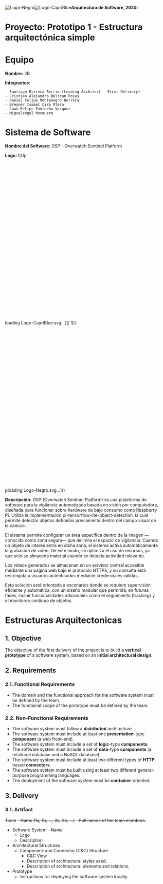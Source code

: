 ![Logo-Negro](https://github.com/user-attachments/assets/15d47f7f-5c8b-4d3c-a099-b0d9b5a0bc1f)![Logo-CapriBlue](https://github.com/user-attachments/assets/2dc65da4-7af5-4f88-8732-e580316bf70f)**Arquitectura de Software, 2025i**<br>


# Proyecto: Prototipo 1 - Estructura arquitectónica simple

# Equipo
**Nombre:** 2B

**Integrantes:** 

    - Santiago Barrera Berrio (Leading Architect - First Delivery)
    - Cristian Alejandro Beltran Rojas
    - Daniel Felipe Montenegro Herrera
    - Breyner Ismael Ciro Otero
    - Juan Felipe Fontecha Vasquez
    - Miguelangel Mosquera

# Sistema de Software

**Nombre del Software:** OSP - Overwatch Sentinel Platform

**Logo:** 
![Up<?xml version="1.0" standalone="no"?>
<!DOCTYPE svg PUBLIC "-//W3C//DTD SVG 20010904//EN"
 "http://www.w3.org/TR/2001/REC-SVG-20010904/DTD/svg10.dtd">
<svg version="1.0" xmlns="http://www.w3.org/2000/svg"
 width="1024.000000pt" height="1024.000000pt" viewBox="0 0 1024.000000 1024.000000"
 preserveAspectRatio="xMidYMid meet">

<g transform="translate(0.000000,1024.000000) scale(0.100000,-0.100000)"
fill="#00BFFF" stroke="none">
<path d="M2155 7513 c-77 -7 -255 -44 -332 -69 -43 -14 -136 -54 -208 -89
-753 -372 -1061 -1275 -699 -2053 209 -449 628 -769 1124 -859 127 -23 391
-23 515 0 189 34 348 91 501 179 675 386 959 1201 673 1933 -121 310 -386 610
-685 775 -254 141 -590 210 -889 183z m430 -198 c175 -39 359 -118 503 -217
108 -74 265 -235 341 -347 79 -120 111 -182 155 -309 174 -501 61 -1044 -297
-1418 -121 -127 -236 -213 -382 -284 -435 -214 -953 -182 -1352 83 -261 174
-443 413 -543 716 -55 167 -74 301 -67 486 13 353 135 644 374 896 200 210
470 357 733 399 41 6 82 13 90 15 41 10 381 -5 445 -20z"/>
<path d="M2030 6939 c-308 -37 -540 -107 -635 -190 -69 -61 -69 -64 -75 -366
l-5 -272 30 28 c106 101 334 196 582 243 98 18 154 22 328 22 121 0 248 -5
300 -13 305 -44 592 -143 689 -237 l36 -35 0 262 c0 294 -1 301 -73 365 -81
74 -247 132 -497 175 -99 17 -176 22 -365 24 -132 2 -274 -1 -315 -6z"/>
<path d="M2080 6319 c-275 -31 -578 -142 -696 -254 -48 -45 -54 -55 -54 -92 0
-49 33 -94 90 -123 l37 -19 22 30 c12 16 25 29 29 29 4 0 7 -98 7 -218 l1
-217 32 -94 c75 -216 208 -364 413 -460 120 -57 201 -74 339 -74 138 -1 217
17 345 78 210 99 348 256 417 475 21 69 23 92 23 292 0 120 1 218 3 218 1 0
15 -13 30 -30 l27 -30 40 23 c46 26 85 79 85 116 0 135 -372 309 -752 350
-111 13 -328 12 -438 0z m373 -270 c34 -11 87 -36 118 -55 75 -45 181 -159
220 -237 54 -106 59 -154 10 -81 -32 46 -152 157 -216 200 -116 77 -259 110
-374 85 -125 -27 -280 -131 -389 -262 -32 -37 -58 -66 -60 -65 -6 7 60 150 89
193 72 105 179 183 309 224 80 26 213 25 293 -2z m-36 -285 c65 -31 106 -79
128 -150 19 -61 15 -101 -17 -177 -37 -86 -116 -137 -214 -137 -85 0 -133 18
-185 70 -124 124 -94 317 61 396 78 39 141 39 227 -2z"/>
<path d="M2230 5633 c-59 -53 -48 -153 20 -188 37 -19 64 -19 106 1 108 51 69
214 -51 214 -35 0 -52 -6 -75 -27z"/>
<path d="M7065 7089 c-299 -39 -486 -199 -532 -452 -35 -195 20 -376 149 -492
82 -74 172 -109 507 -199 221 -60 300 -108 331 -201 28 -84 -12 -197 -86 -247
-109 -73 -309 -76 -435 -7 -49 27 -103 99 -119 160 l-11 39 -196 0 -196 0 7
-55 c27 -235 210 -428 471 -496 124 -32 322 -37 450 -10 259 53 433 204 486
421 21 87 16 252 -10 330 -71 207 -195 291 -600 405 -129 36 -248 73 -265 82
-91 46 -128 127 -105 233 15 71 75 132 151 155 60 18 198 21 255 6 82 -23 140
-79 164 -158 l12 -43 184 0 183 0 0 33 c0 93 -68 235 -155 322 -73 73 -195
137 -305 159 -100 20 -248 27 -335 15z"/>
<path d="M5249 7080 c-226 -26 -409 -117 -565 -283 -191 -203 -283 -454 -271
-737 23 -535 404 -924 927 -947 407 -18 746 176 916 522 71 147 96 245 101
415 6 172 -5 258 -51 393 -45 130 -113 241 -215 349 -137 145 -288 230 -474
269 -110 22 -267 30 -368 19z m290 -365 c99 -24 192 -78 263 -154 120 -127
172 -267 172 -466 0 -200 -52 -339 -173 -468 -77 -81 -159 -130 -266 -157
-307 -78 -608 94 -707 404 -13 41 -21 103 -25 186 -5 107 -2 138 16 209 40
159 115 277 229 359 98 70 201 102 327 102 55 0 129 -7 164 -15z"/>
<path d="M8120 6106 l0 -956 190 0 190 0 0 325 0 325 148 0 c180 0 357 14 437
35 220 56 391 232 436 450 18 88 16 267 -4 342 -54 204 -203 347 -427 409 -57
16 -120 18 -517 22 l-453 3 0 -955z m892 577 c25 -11 65 -40 87 -63 103 -107
89 -308 -27 -397 -69 -53 -122 -63 -359 -70 l-213 -6 0 282 0 282 233 -3 c213
-3 236 -5 279 -25z"/>
<path d="M4488 4659 c-111 -17 -188 -115 -188 -236 0 -86 15 -134 59 -184 44
-53 101 -78 170 -79 121 0 206 59 237 166 58 200 -80 365 -278 333z m130 -96
c43 -32 62 -66 69 -120 15 -134 -52 -213 -172 -204 -78 7 -127 74 -126 172 0
87 34 145 101 172 27 11 102 0 128 -20z"/>
<path d="M8210 4659 c-152 -30 -231 -219 -156 -374 43 -86 109 -125 213 -125
87 0 163 43 200 114 17 32 10 43 -32 51 -26 5 -32 2 -47 -24 -47 -85 -196 -85
-248 1 -25 41 -34 116 -20 166 22 84 95 133 176 118 36 -7 95 -55 105 -85 4
-11 11 -12 42 -2 42 14 45 23 17 68 -25 41 -83 79 -140 92 -51 12 -49 12 -110
0z"/>
<path d="M4851 4652 c2 -5 44 -118 94 -251 l89 -241 41 0 40 0 91 248 91 247
-40 3 c-22 2 -43 -2 -47 -8 -4 -6 -35 -92 -70 -192 -35 -100 -65 -177 -67
-172 -2 5 -32 90 -67 189 l-64 180 -47 3 c-26 2 -46 -1 -44 -6z"/>
<path d="M5410 4410 l0 -250 155 0 155 0 0 40 0 40 -110 0 -110 0 0 70 0 70
100 0 100 0 0 35 0 35 -100 0 -100 0 0 65 0 65 105 0 105 0 0 40 0 40 -150 0
-150 0 0 -250z"/>
<path d="M5880 4410 l0 -251 43 3 42 3 0 93 0 92 36 0 c34 0 37 -3 90 -95 l54
-95 48 0 c26 0 47 3 47 8 0 4 -27 49 -59 101 l-58 95 31 15 c72 37 98 135 54
201 -46 67 -66 75 -204 79 l-124 3 0 -252z m235 145 c30 -30 32 -64 4 -99 -18
-23 -27 -26 -87 -26 l-67 0 0 75 0 75 63 0 c53 0 67 -4 87 -25z"/>
<path d="M6346 4628 c3 -18 32 -130 64 -248 l57 -215 43 0 43 0 58 175 c32 96
60 168 63 160 8 -19 106 -333 106 -337 0 -2 20 -3 44 -3 l43 0 51 178 c28 97
60 210 71 250 l20 72 -42 0 -43 0 -49 -185 c-27 -102 -52 -179 -55 -173 -4 7
-31 91 -60 186 l-54 172 -36 0 -35 0 -54 -173 c-30 -94 -57 -175 -60 -179 -4
-4 -27 73 -51 172 l-44 180 -44 0 -44 0 8 -32z"/>
<path d="M7146 4422 c-49 -130 -92 -243 -94 -249 -3 -9 9 -13 41 -13 l45 0 22
60 22 60 103 0 103 0 22 -60 22 -60 44 0 c24 0 44 3 44 7 0 4 -42 117 -92 250
l-93 243 -50 0 -50 0 -89 -238z m189 1 l24 -63 -74 0 -74 0 26 68 c14 37 30
80 36 97 l11 30 14 -34 c7 -19 24 -63 37 -98z"/>
<path d="M7560 4620 l0 -40 73 0 72 0 0 -207 0 -208 43 -3 42 -3 0 210 0 211
75 0 75 0 0 40 0 40 -190 0 -190 0 0 -40z"/>
<path d="M8630 4410 l0 -250 45 0 45 0 0 110 0 111 108 -3 107 -3 1 -105 2
-105 41 -3 41 -3 0 250 0 251 -42 0 -43 0 3 -100 3 -100 -110 0 -111 0 0 100
0 100 -45 0 -45 0 0 -250z"/>
<path d="M1297 3896 c-46 -17 -64 -32 -83 -67 -20 -39 -18 -88 6 -126 21 -35
48 -51 127 -77 71 -23 103 -50 103 -86 0 -83 -153 -75 -181 9 -5 13 -79 -5
-79 -18 0 -23 51 -79 90 -98 55 -28 120 -29 177 -4 71 33 100 107 68 174 -20
44 -44 60 -126 87 -92 31 -109 44 -109 84 0 42 18 57 70 58 42 0 75 -19 85
-52 5 -15 11 -16 45 -6 22 5 40 13 40 17 0 17 -48 75 -76 91 -43 25 -111 31
-157 14z"/>
<path d="M7538 3896 c-101 -27 -168 -118 -168 -229 0 -80 16 -129 59 -178 88
-103 247 -108 341 -10 52 53 70 102 70 187 0 113 -61 199 -162 229 -61 18 -77
18 -140 1z m148 -85 c42 -26 67 -83 68 -156 2 -106 -55 -170 -150 -169 -94 0
-148 62 -148 169 0 112 55 175 154 175 26 0 58 -8 76 -19z"/>
<path d="M1680 3655 l0 -246 151 3 152 3 1 38 1 37 -112 0 -113 0 0 65 0 65
100 0 100 0 0 40 0 40 -100 0 -100 0 0 60 0 59 107 3 107 3 4 38 3 37 -150 0
-151 0 0 -245z"/>
<path d="M2130 3654 l0 -245 43 3 42 3 0 168 c0 92 1 167 1 167 1 0 54 -76
118 -170 l117 -170 40 0 39 0 0 245 0 245 -40 0 -40 0 -2 -171 -3 -172 -115
171 -115 171 -42 1 -43 0 0 -246z"/>
<path d="M2652 3863 l3 -38 70 -5 70 -5 0 -200 0 -200 43 -3 42 -3 0 205 0
206 70 0 70 0 0 40 0 40 -186 0 -185 0 3 -37z"/>
<path d="M3160 3654 l0 -245 40 3 41 3 2 243 2 242 -42 0 -43 0 0 -246z"/>
<path d="M3410 3655 l0 -245 40 0 40 0 2 169 3 170 115 -169 c114 -169 115
-170 153 -170 l37 0 0 245 0 245 -40 0 -41 0 3 -170 c2 -94 1 -170 -2 -170 -3
1 -56 77 -118 170 l-113 170 -40 0 -39 0 0 -245z"/>
<path d="M3972 3658 l3 -243 153 -3 152 -3 0 41 0 40 -110 0 -110 0 0 65 0 65
100 0 100 0 0 40 0 40 -100 0 -100 0 0 60 0 60 105 0 105 0 0 40 0 40 -150 0
-150 0 2 -242z"/>
<path d="M4430 3655 l0 -245 150 0 150 0 0 40 0 40 -110 0 -110 0 0 205 0 205
-40 0 -40 0 0 -245z"/>
<path d="M5090 3655 l0 -245 45 0 45 0 0 90 0 90 71 0 c87 0 136 24 169 82 17
31 21 50 17 85 -6 57 -31 92 -87 121 -38 19 -60 22 -152 22 l-108 0 0 -245z
m242 145 c26 -32 23 -86 -7 -115 -20 -21 -34 -25 -85 -25 l-60 0 0 86 0 87 67
-6 c53 -4 71 -10 85 -27z"/>
<path d="M5570 3655 l0 -245 150 0 150 0 0 40 0 40 -105 0 -105 0 0 205 0 205
-45 0 -45 0 0 -245z"/>
<path d="M6132 3848 c-11 -29 -52 -138 -91 -242 -39 -104 -71 -191 -71 -193 0
-2 19 -3 42 -1 41 3 43 4 63 58 l21 55 104 0 103 0 20 -57 19 -58 45 0 c39 0
44 2 38 18 -4 9 -46 119 -94 244 l-86 228 -47 0 -47 0 -19 -52z m107 -151 c18
-49 31 -90 28 -93 -2 -3 -36 -4 -74 -2 l-70 3 35 98 c19 54 38 94 42 90 4 -4
21 -48 39 -96z"/>
<path d="M6460 3860 l0 -40 70 0 70 0 0 -205 0 -205 40 0 40 0 0 205 0 205 75
0 75 0 0 40 0 40 -185 0 -185 0 0 -40z"/>
<path d="M6950 3655 l0 -245 45 0 45 0 0 105 0 105 95 0 95 0 0 35 0 35 -95 0
-95 0 0 65 0 65 105 0 105 0 0 40 0 40 -150 0 -150 0 0 -245z"/>
<path d="M7990 3655 l0 -245 40 0 40 0 0 95 0 95 38 0 c36 0 38 -2 90 -95 l53
-95 45 0 c24 0 44 2 44 4 0 5 -49 92 -91 162 l-19 32 33 20 c63 37 86 135 47
200 -33 53 -86 72 -212 72 l-108 0 0 -245z m224 154 c20 -15 26 -29 26 -57 0
-62 -28 -82 -114 -82 l-56 0 0 73 c0 41 3 77 7 80 3 4 30 7 58 7 38 0 60 -6
79 -21z"/>
<path d="M8480 3655 l0 -245 40 0 40 0 2 176 3 177 71 -169 71 -169 34 0 34 0
70 173 70 174 3 -181 2 -181 40 0 40 0 0 245 0 245 -54 0 -54 0 -52 -127 c-29
-71 -62 -152 -74 -181 l-22 -52 -78 180 -78 180 -54 0 -54 0 0 -245z"/>
</g>
</svg>
loading Logo-CapriBlue.svg…]()
![U<?xml version="1.0" standalone="no"?>
<!DOCTYPE svg PUBLIC "-//W3C//DTD SVG 20010904//EN"
 "http://www.w3.org/TR/2001/REC-SVG-20010904/DTD/svg10.dtd">
<svg version="1.0" xmlns="http://www.w3.org/2000/svg"
 width="1024.000000pt" height="1024.000000pt" viewBox="0 0 1024.000000 1024.000000"
 preserveAspectRatio="xMidYMid meet">

<g transform="translate(0.000000,1024.000000) scale(0.100000,-0.100000)"
fill="#000000" stroke="none">
<path d="M2155 7513 c-77 -7 -255 -44 -332 -69 -43 -14 -136 -54 -208 -89
-753 -372 -1061 -1275 -699 -2053 209 -449 628 -769 1124 -859 127 -23 391
-23 515 0 189 34 348 91 501 179 675 386 959 1201 673 1933 -121 310 -386 610
-685 775 -254 141 -590 210 -889 183z m430 -198 c175 -39 359 -118 503 -217
108 -74 265 -235 341 -347 79 -120 111 -182 155 -309 174 -501 61 -1044 -297
-1418 -121 -127 -236 -213 -382 -284 -435 -214 -953 -182 -1352 83 -261 174
-443 413 -543 716 -55 167 -74 301 -67 486 13 353 135 644 374 896 200 210
470 357 733 399 41 6 82 13 90 15 41 10 381 -5 445 -20z"/>
<path d="M2030 6939 c-308 -37 -540 -107 -635 -190 -69 -61 -69 -64 -75 -366
l-5 -272 30 28 c106 101 334 196 582 243 98 18 154 22 328 22 121 0 248 -5
300 -13 305 -44 592 -143 689 -237 l36 -35 0 262 c0 294 -1 301 -73 365 -81
74 -247 132 -497 175 -99 17 -176 22 -365 24 -132 2 -274 -1 -315 -6z"/>
<path d="M2080 6319 c-275 -31 -578 -142 -696 -254 -48 -45 -54 -55 -54 -92 0
-49 33 -94 90 -123 l37 -19 22 30 c12 16 25 29 29 29 4 0 7 -98 7 -218 l1
-217 32 -94 c75 -216 208 -364 413 -460 120 -57 201 -74 339 -74 138 -1 217
17 345 78 210 99 348 256 417 475 21 69 23 92 23 292 0 120 1 218 3 218 1 0
15 -13 30 -30 l27 -30 40 23 c46 26 85 79 85 116 0 135 -372 309 -752 350
-111 13 -328 12 -438 0z m373 -270 c34 -11 87 -36 118 -55 75 -45 181 -159
220 -237 54 -106 59 -154 10 -81 -32 46 -152 157 -216 200 -116 77 -259 110
-374 85 -125 -27 -280 -131 -389 -262 -32 -37 -58 -66 -60 -65 -6 7 60 150 89
193 72 105 179 183 309 224 80 26 213 25 293 -2z m-36 -285 c65 -31 106 -79
128 -150 19 -61 15 -101 -17 -177 -37 -86 -116 -137 -214 -137 -85 0 -133 18
-185 70 -124 124 -94 317 61 396 78 39 141 39 227 -2z"/>
<path d="M2230 5633 c-59 -53 -48 -153 20 -188 37 -19 64 -19 106 1 108 51 69
214 -51 214 -35 0 -52 -6 -75 -27z"/>
<path d="M7065 7089 c-299 -39 -486 -199 -532 -452 -35 -195 20 -376 149 -492
82 -74 172 -109 507 -199 221 -60 300 -108 331 -201 28 -84 -12 -197 -86 -247
-109 -73 -309 -76 -435 -7 -49 27 -103 99 -119 160 l-11 39 -196 0 -196 0 7
-55 c27 -235 210 -428 471 -496 124 -32 322 -37 450 -10 259 53 433 204 486
421 21 87 16 252 -10 330 -71 207 -195 291 -600 405 -129 36 -248 73 -265 82
-91 46 -128 127 -105 233 15 71 75 132 151 155 60 18 198 21 255 6 82 -23 140
-79 164 -158 l12 -43 184 0 183 0 0 33 c0 93 -68 235 -155 322 -73 73 -195
137 -305 159 -100 20 -248 27 -335 15z"/>
<path d="M5249 7080 c-226 -26 -409 -117 -565 -283 -191 -203 -283 -454 -271
-737 23 -535 404 -924 927 -947 407 -18 746 176 916 522 71 147 96 245 101
415 6 172 -5 258 -51 393 -45 130 -113 241 -215 349 -137 145 -288 230 -474
269 -110 22 -267 30 -368 19z m290 -365 c99 -24 192 -78 263 -154 120 -127
172 -267 172 -466 0 -200 -52 -339 -173 -468 -77 -81 -159 -130 -266 -157
-307 -78 -608 94 -707 404 -13 41 -21 103 -25 186 -5 107 -2 138 16 209 40
159 115 277 229 359 98 70 201 102 327 102 55 0 129 -7 164 -15z"/>
<path d="M8120 6106 l0 -956 190 0 190 0 0 325 0 325 148 0 c180 0 357 14 437
35 220 56 391 232 436 450 18 88 16 267 -4 342 -54 204 -203 347 -427 409 -57
16 -120 18 -517 22 l-453 3 0 -955z m892 577 c25 -11 65 -40 87 -63 103 -107
89 -308 -27 -397 -69 -53 -122 -63 -359 -70 l-213 -6 0 282 0 282 233 -3 c213
-3 236 -5 279 -25z"/>
<path d="M4488 4659 c-111 -17 -188 -115 -188 -236 0 -86 15 -134 59 -184 44
-53 101 -78 170 -79 121 0 206 59 237 166 58 200 -80 365 -278 333z m130 -96
c43 -32 62 -66 69 -120 15 -134 -52 -213 -172 -204 -78 7 -127 74 -126 172 0
87 34 145 101 172 27 11 102 0 128 -20z"/>
<path d="M8210 4659 c-152 -30 -231 -219 -156 -374 43 -86 109 -125 213 -125
87 0 163 43 200 114 17 32 10 43 -32 51 -26 5 -32 2 -47 -24 -47 -85 -196 -85
-248 1 -25 41 -34 116 -20 166 22 84 95 133 176 118 36 -7 95 -55 105 -85 4
-11 11 -12 42 -2 42 14 45 23 17 68 -25 41 -83 79 -140 92 -51 12 -49 12 -110
0z"/>
<path d="M4851 4652 c2 -5 44 -118 94 -251 l89 -241 41 0 40 0 91 248 91 247
-40 3 c-22 2 -43 -2 -47 -8 -4 -6 -35 -92 -70 -192 -35 -100 -65 -177 -67
-172 -2 5 -32 90 -67 189 l-64 180 -47 3 c-26 2 -46 -1 -44 -6z"/>
<path d="M5410 4410 l0 -250 155 0 155 0 0 40 0 40 -110 0 -110 0 0 70 0 70
100 0 100 0 0 35 0 35 -100 0 -100 0 0 65 0 65 105 0 105 0 0 40 0 40 -150 0
-150 0 0 -250z"/>
<path d="M5880 4410 l0 -251 43 3 42 3 0 93 0 92 36 0 c34 0 37 -3 90 -95 l54
-95 48 0 c26 0 47 3 47 8 0 4 -27 49 -59 101 l-58 95 31 15 c72 37 98 135 54
201 -46 67 -66 75 -204 79 l-124 3 0 -252z m235 145 c30 -30 32 -64 4 -99 -18
-23 -27 -26 -87 -26 l-67 0 0 75 0 75 63 0 c53 0 67 -4 87 -25z"/>
<path d="M6346 4628 c3 -18 32 -130 64 -248 l57 -215 43 0 43 0 58 175 c32 96
60 168 63 160 8 -19 106 -333 106 -337 0 -2 20 -3 44 -3 l43 0 51 178 c28 97
60 210 71 250 l20 72 -42 0 -43 0 -49 -185 c-27 -102 -52 -179 -55 -173 -4 7
-31 91 -60 186 l-54 172 -36 0 -35 0 -54 -173 c-30 -94 -57 -175 -60 -179 -4
-4 -27 73 -51 172 l-44 180 -44 0 -44 0 8 -32z"/>
<path d="M7146 4422 c-49 -130 -92 -243 -94 -249 -3 -9 9 -13 41 -13 l45 0 22
60 22 60 103 0 103 0 22 -60 22 -60 44 0 c24 0 44 3 44 7 0 4 -42 117 -92 250
l-93 243 -50 0 -50 0 -89 -238z m189 1 l24 -63 -74 0 -74 0 26 68 c14 37 30
80 36 97 l11 30 14 -34 c7 -19 24 -63 37 -98z"/>
<path d="M7560 4620 l0 -40 73 0 72 0 0 -207 0 -208 43 -3 42 -3 0 210 0 211
75 0 75 0 0 40 0 40 -190 0 -190 0 0 -40z"/>
<path d="M8630 4410 l0 -250 45 0 45 0 0 110 0 111 108 -3 107 -3 1 -105 2
-105 41 -3 41 -3 0 250 0 251 -42 0 -43 0 3 -100 3 -100 -110 0 -111 0 0 100
0 100 -45 0 -45 0 0 -250z"/>
<path d="M1297 3896 c-46 -17 -64 -32 -83 -67 -20 -39 -18 -88 6 -126 21 -35
48 -51 127 -77 71 -23 103 -50 103 -86 0 -83 -153 -75 -181 9 -5 13 -79 -5
-79 -18 0 -23 51 -79 90 -98 55 -28 120 -29 177 -4 71 33 100 107 68 174 -20
44 -44 60 -126 87 -92 31 -109 44 -109 84 0 42 18 57 70 58 42 0 75 -19 85
-52 5 -15 11 -16 45 -6 22 5 40 13 40 17 0 17 -48 75 -76 91 -43 25 -111 31
-157 14z"/>
<path d="M7538 3896 c-101 -27 -168 -118 -168 -229 0 -80 16 -129 59 -178 88
-103 247 -108 341 -10 52 53 70 102 70 187 0 113 -61 199 -162 229 -61 18 -77
18 -140 1z m148 -85 c42 -26 67 -83 68 -156 2 -106 -55 -170 -150 -169 -94 0
-148 62 -148 169 0 112 55 175 154 175 26 0 58 -8 76 -19z"/>
<path d="M1680 3655 l0 -246 151 3 152 3 1 38 1 37 -112 0 -113 0 0 65 0 65
100 0 100 0 0 40 0 40 -100 0 -100 0 0 60 0 59 107 3 107 3 4 38 3 37 -150 0
-151 0 0 -245z"/>
<path d="M2130 3654 l0 -245 43 3 42 3 0 168 c0 92 1 167 1 167 1 0 54 -76
118 -170 l117 -170 40 0 39 0 0 245 0 245 -40 0 -40 0 -2 -171 -3 -172 -115
171 -115 171 -42 1 -43 0 0 -246z"/>
<path d="M2652 3863 l3 -38 70 -5 70 -5 0 -200 0 -200 43 -3 42 -3 0 205 0
206 70 0 70 0 0 40 0 40 -186 0 -185 0 3 -37z"/>
<path d="M3160 3654 l0 -245 40 3 41 3 2 243 2 242 -42 0 -43 0 0 -246z"/>
<path d="M3410 3655 l0 -245 40 0 40 0 2 169 3 170 115 -169 c114 -169 115
-170 153 -170 l37 0 0 245 0 245 -40 0 -41 0 3 -170 c2 -94 1 -170 -2 -170 -3
1 -56 77 -118 170 l-113 170 -40 0 -39 0 0 -245z"/>
<path d="M3972 3658 l3 -243 153 -3 152 -3 0 41 0 40 -110 0 -110 0 0 65 0 65
100 0 100 0 0 40 0 40 -100 0 -100 0 0 60 0 60 105 0 105 0 0 40 0 40 -150 0
-150 0 2 -242z"/>
<path d="M4430 3655 l0 -245 150 0 150 0 0 40 0 40 -110 0 -110 0 0 205 0 205
-40 0 -40 0 0 -245z"/>
<path d="M5090 3655 l0 -245 45 0 45 0 0 90 0 90 71 0 c87 0 136 24 169 82 17
31 21 50 17 85 -6 57 -31 92 -87 121 -38 19 -60 22 -152 22 l-108 0 0 -245z
m242 145 c26 -32 23 -86 -7 -115 -20 -21 -34 -25 -85 -25 l-60 0 0 86 0 87 67
-6 c53 -4 71 -10 85 -27z"/>
<path d="M5570 3655 l0 -245 150 0 150 0 0 40 0 40 -105 0 -105 0 0 205 0 205
-45 0 -45 0 0 -245z"/>
<path d="M6132 3848 c-11 -29 -52 -138 -91 -242 -39 -104 -71 -191 -71 -193 0
-2 19 -3 42 -1 41 3 43 4 63 58 l21 55 104 0 103 0 20 -57 19 -58 45 0 c39 0
44 2 38 18 -4 9 -46 119 -94 244 l-86 228 -47 0 -47 0 -19 -52z m107 -151 c18
-49 31 -90 28 -93 -2 -3 -36 -4 -74 -2 l-70 3 35 98 c19 54 38 94 42 90 4 -4
21 -48 39 -96z"/>
<path d="M6460 3860 l0 -40 70 0 70 0 0 -205 0 -205 40 0 40 0 0 205 0 205 75
0 75 0 0 40 0 40 -185 0 -185 0 0 -40z"/>
<path d="M6950 3655 l0 -245 45 0 45 0 0 105 0 105 95 0 95 0 0 35 0 35 -95 0
-95 0 0 65 0 65 105 0 105 0 0 40 0 40 -150 0 -150 0 0 -245z"/>
<path d="M7990 3655 l0 -245 40 0 40 0 0 95 0 95 38 0 c36 0 38 -2 90 -95 l53
-95 45 0 c24 0 44 2 44 4 0 5 -49 92 -91 162 l-19 32 33 20 c63 37 86 135 47
200 -33 53 -86 72 -212 72 l-108 0 0 -245z m224 154 c20 -15 26 -29 26 -57 0
-62 -28 -82 -114 -82 l-56 0 0 73 c0 41 3 77 7 80 3 4 30 7 58 7 38 0 60 -6
79 -21z"/>
<path d="M8480 3655 l0 -245 40 0 40 0 2 176 3 177 71 -169 71 -169 34 0 34 0
70 173 70 174 3 -181 2 -181 40 0 40 0 0 245 0 245 -54 0 -54 0 -52 -127 c-29
-71 -62 -152 -74 -181 l-22 -52 -78 180 -78 180 -54 0 -54 0 0 -245z"/>
</g>
</svg>
ploading Logo-Negro.svg…]()


**Descripción:** OSP (Overwatch Sentinel Platform) es una plataforma de software para la vigilancia automatizada basada en visión por computadora, diseñada para funcionar sobre hardware de bajo consumo como Raspberry Pi. Utiliza la implementación pi-tensorflow-lite-object-detection, la cual permite detectar objetos definidos previamente dentro del campo visual de la cámara.

El sistema permite configurar un área específica dentro de la imagen —conocida como zona segura— que delimita el espacio de vigilancia. Cuando un objeto de interés entra en dicha zona, el sistema activa automáticamente la grabación de video. De este modo, se optimiza el uso de recursos, ya que solo se almacena material cuando se detecta actividad relevante.

Los videos generados se almacenan en un servidor central accesible mediante una página web bajo el protocolo HTTPS, y su consulta está restringida a usuarios autenticados mediante credenciales válidas.

Esta solución está orientada a escenarios donde se requiere supervisión eficiente y automática, con un diseño modular que permitirá, en futuras fases, incluir funcionalidades adicionales como el seguimiento (tracking) y el monitoreo continuo de objetos.

# Estructuras Arquitectonicas



## 1. Objective

The objective of the first delivery of the project is to build a **vertical prototype** of a software system, based on an **initial architectural design**.

## 2. Requirements

### 2.1. Functional Requirements

* The domain and the functional approach for the software system must be defined by the team.
* The functional scope of the prototype must be defined by the team.

### 2.2. Non-Functional Requirements

* The software system must follow a **distributed** architecture.
* The software system must include at least one **presentation**-type **component** (a web front-end).
* The software system must include a set of **logic**-type **components**.
* The software system must include a set of **data**-type **components** (a relational database and a NoSQL database).
* The software system must include at least two different types of **HTTP**-based **connectors**.
* The software system must be built using at least two different general-purpose programming languages.
* The deployment of the software system must be **container**-oriented.

## 3. Delivery

### 3.1. Artifact

~~Team~~
~~- Name (1a, 1b, ..., 2a, 2b, ...)~~
~~- Full names of the team members.~~
* Software System
  ~~- Name~~
  - Logo
  - Description
* Architectural Structures
  - Component-and Connector (C&C) Structure
    + C&C View
    + Description of architectural styles used.
    + Description of architectural elements and relations.
* Prototype
  - Instructions for deploying the software system locally.
